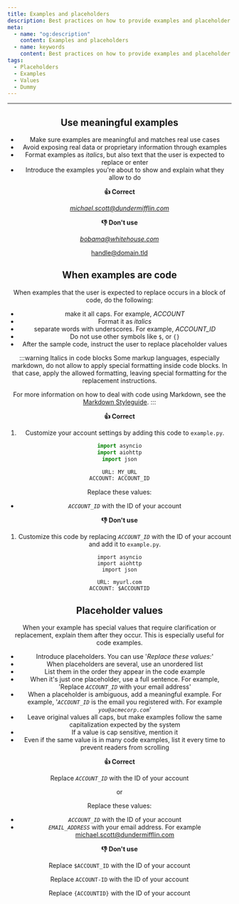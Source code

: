 ```yaml
---
title: Examples and placeholders
description: Best practices on how to provide examples and placeholder text so that users can relate to them
meta:
  - name: "og:description"
    content: Examples and placeholders
  - name: keywords
    content: Best practices on how to provide examples and placeholder text so that users can relate to them
tags:
  - Placeholders
  - Examples
  - Values
  - Dummy
---
```


<Header/>

---

## Use meaningful examples

- Make sure examples are meaningful and matches real use cases
- Avoid exposing real data or proprietary information through examples
- Format examples as *italics*, but also text that the user is expected to replace or enter
- Introduce the examples you're about to show and explain what they allow to do

**:thumbsup: Correct**

*michael.scott@dundermifflin.com*

**:thumbsdown: Don't use**

*bobama@whitehouse.com*

handle@domain.tld

## When examples are code

When examples that the user is expected to replace occurs in a block of code, do the following:

- make it all caps. For example, *ACCOUNT*
- Format it as *italics*
- separate words with underscores. For example, *ACCOUNT_ID*
- Do not use other symbols like `$`, or `{}`
- After the sample code, instruct the user to replace placeholder values

:::warning Italics in code blocks
Some markup languages, especially markdown, do not allow to apply special formatting inside code blocks. In that case, apply the allowed formatting, leaving special formatting for the replacement instructions.

For more information on how to deal with code using Markdown, see the [Markdown Styleguide](https://ocular-d.github.io/styleguide-markdown/code.html "Link to ocular-d Markdown Styleguide").
:::

**:thumbsup: Correct**

1. Customize your account settings by adding this code to `example.py`.

```python {6}
import asyncio
import aiohttp
import json

URL: MY_URL
ACCOUNT: ACCOUNT_ID
```

Replace these values:

- *`ACCOUNT_ID`* with the ID of your account

**:thumbsdown: Don't use**

1. Customize this code by replacing *`ACCOUNT_ID`* with the ID of your account and add it to `example.py`.

```python{6}
import asyncio
import aiohttp
import json

URL: myurl.com
ACCOUNT: $ACCOUNTID
```

## Placeholder values

When your example has special values that require clarification or replacement, explain them after they occur. This is especially useful for code examples.

- Introduce placeholders. You can use '*Replace these values:*'
- When placeholders are several, use an unordered list
- List them in the order they appear in the code example
- When it's just one placeholder, use a full sentence. For example, 'Replace *`ACCOUNT_ID`* with your email address'
- When a placeholder is ambiguous, add a meaningful example.
For example, '*`ACCOUNT_ID`* is the email you registered with.
For example *`you@acmecorp.com`*'
- Leave original values all caps, but make examples follow the same capitalization expected by the system
- If a value is cap sensitive, mention it
- Even if the same value is in many code examples, list it every time to prevent readers from scrolling

**:thumbsup: Correct**

Replace *`ACCOUNT_ID`* with the ID of your account

or

Replace these values:
- *`ACCOUNT_ID`* with the ID of your account
- *`EMAIL_ADDRESS`* with your email address. For example michael.scott@dundermifflin.com

**:thumbsdown: Don't use**

Replace `$ACCOUNT_ID` with the ID of your account

Replace `ACCOUNT-ID` with the ID of your account

Replace `{ACCOUNTID}` with the ID of your account